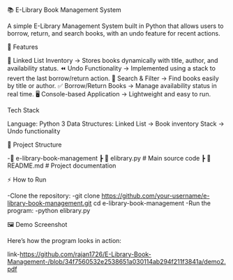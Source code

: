 📚 E-Library Book Management System

A simple E-Library Management System built in Python that allows users to borrow, return, and search books, with an undo feature for recent actions.

🚀 Features

📖 Linked List Inventory → Stores books dynamically with title, author, and availability status. ⏪ Undo Functionality → Implemented using a stack to revert the last borrow/return action. 🔎 Search & Filter → Find books easily by title or author. ✅ Borrow/Return Books → Manage availability status in real time. 🖥️ Console-based Application → Lightweight and easy to run.

Tech Stack

Language: Python 3 Data Structures: Linked List → Book inventory Stack → Undo functionality

📂 Project Structure

-📁 e-library-book-management ┣ 📜 elibrary.py # Main source code ┣ 📜 README.md # Project documentation

⚡ How to Run

-Clone the repository: -git clone https://github.com/your-username/e-library-book-management.git cd e-library-book-management -Run the program: -python elibrary.py

🖼️ Demo Screenshot

Here’s how the program looks in action:

link-https://github.com/rajan1726/E-Library-Book-Management-/blob/34f7560532e2538651a030114ab294f211f3841a/demo2.pdf
